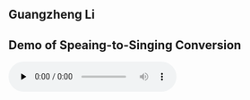 ## Guangzheng Li 

## Demo of Speaing-to-Singing Conversion







<audio id="audio" controls="" preload="none">
  <source id="wav" src="actulsingingfromMPUR.wav">
</audio>

